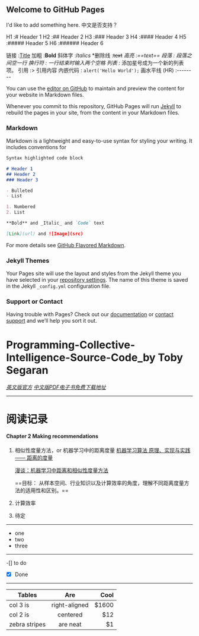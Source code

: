 ## Welcome to GitHub Pages

I'd like to add something here. 中文是否支持？ 

H1 :# Header 1
H2 :## Header 2
H3 :### Header 3
H4 :#### Header 4
H5 :##### Header 5
H6 :###### Header 6

链接 :[Title](URL)
加粗 :**Bold**
斜体字 :*Italics*
*删除线 :~~text~~
*高亮 :==text==
段落 : 段落之间空一行
换行符 : 一行结束时输入两个空格
列表 :* 添加星号成为一个新的列表项。
引用 :> 引用内容
内嵌代码 : `alert('Hello World');`
画水平线 (HR) :--------


You can use the [editor on GitHub](https://github.com/QuantumZhang/QuantumZhang.github.io/edit/master/README.md) to maintain and preview the content for your website in Markdown files.

Whenever you commit to this repository, GitHub Pages will run [Jekyll](https://jekyllrb.com/) to rebuild the pages in your site, from the content in your Markdown files.

### Markdown

Markdown is a lightweight and easy-to-use syntax for styling your writing. It includes conventions for

```markdown
Syntax highlighted code block

# Header 1
## Header 2
### Header 3

- Bulleted
- List

1. Numbered
2. List

**Bold** and _Italic_ and `Code` text

[Link](url) and ![Image](src)
```

For more details see [GitHub Flavored Markdown](https://guides.github.com/features/mastering-markdown/).

### Jekyll Themes

Your Pages site will use the layout and styles from the Jekyll theme you have selected in your [repository settings](https://github.com/QuantumZhang/QuantumZhang.github.io/settings). The name of this theme is saved in the Jekyll `_config.yml` configuration file.

### Support or Contact

Having trouble with Pages? Check out our [documentation](https://help.github.com/categories/github-pages-basics/) or [contact support](https://github.com/contact) and we’ll help you sort it out.









# Programming-Collective-Intelligence-Source-Code_by Toby Segaran

[*英文版官方*](http://pan.baidu.com/s/1ntKHRPB)
[*中文版PDF电子书免费下载地址*](http://pan.baidu.com/s/1ntKHRPB)


***
# 阅读记录

#### Chapter 2 Making recommendations
1. 相似性度量方法，or 机器学习中的距离度量 
	[机器学习算法 原理、实现与实践 —— 距离的度量](http://www.cnblogs.com/ronny/p/4080442.html)

	[漫谈：机器学习中距离和相似性度量方法](http://www.cnblogs.com/daniel-D/p/3244718.html)

	==目标： 从样本空间、行业知识以及计算效率的角度，理解不同距离度量方法的适用性和区别。==


2. 计算效率
3. 待定


***
- one
- two
- three


***
-[] to do
-[x] Done


***
| Tables        | Are           | Cool  |
| ------------- |:-------------:| -----:|
| col 3 is      | right-aligned | $1600 |
| col 2 is      | centered      |   $12 |
| zebra stripes | are neat      |    $1 |

 



